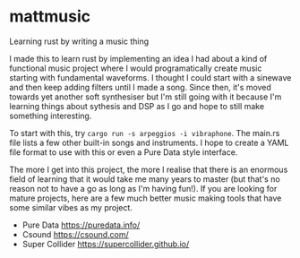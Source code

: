 # mattmusic

Learning rust by writing a music thing

I made this to learn rust by implementing an idea I had about a kind of
functional music project where I would programatically create music starting
with fundamental waveforms. I thought I could start with a sinewave and then
keep adding filters until I made a song. Since then, it's moved towards yet
another soft synthesiser but I'm still going with it because I'm learning things
about sythesis and DSP as I go and hope to still make something interesting.

To start with this, try `cargo run -s arpeggios -i vibraphone`. The main.rs file
lists a few other built-in songs and instruments. I hope to create a YAML file
format to use with this or even a Pure Data style interface.

The more I get into this project, the more I realise that there is an enormous
field of learning that it would take me many years to master (but that's no
reason not to have a go as long as I'm having fun!). If you are looking for
mature projects, here are a few much better music making tools that have some
similar vibes as my project.

- Pure Data https://puredata.info/
- Csound https://csound.com/
- Super Collider https://supercollider.github.io/
